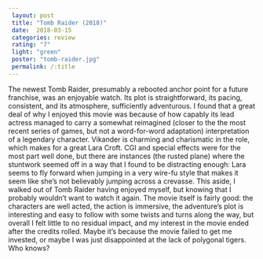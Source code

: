 ```yaml
---
 layout: post
 title: "Tomb Raider (2018)"
 date:  2018-03-15
 categories: review
 rating: "7"
 light: "green"
 poster: "tomb-raider.jpg"
 permalink: /:title
---
```



The newest Tomb Raider, presumably a rebooted anchor point for a future franchise, was an enjoyable watch. Its plot is straightforward, its pacing, consistent, and its atmosphere, sufficiently adventurous. I found that a great deal of why I enjoyed this movie was because of how capably its lead actress managed to carry a somewhat reimagined (closer to the the most recent series of games, but not a word-for-word adaptation) interpretation of a legendary character. Vikander is charming and charismatic in the role, which makes for a great Lara Croft. CGI and special effects were for the most part well done, but there are instances (the rusted plane) where the stuntwork seemed off in a way that I found to be distracting enough: Lara seems to fly forward when jumping in a very wire-fu style that makes it seem like she’s not believably jumping across a crevasse. This aside, I walked out of Tomb Raider having enjoyed myself, but knowing that I probably wouldn’t want to watch it again. The movie itself is fairly good: the characters are well acted, the action is immersive, the adventure’s plot is interesting and easy to follow with some twists and turns along the way, but overall I felt little to no residual impact, and my interest in the movie ended after the credits rolled. Maybe it’s because the movie failed to get me invested, or maybe I was just disappointed at the lack of polygonal tigers. Who knows?

